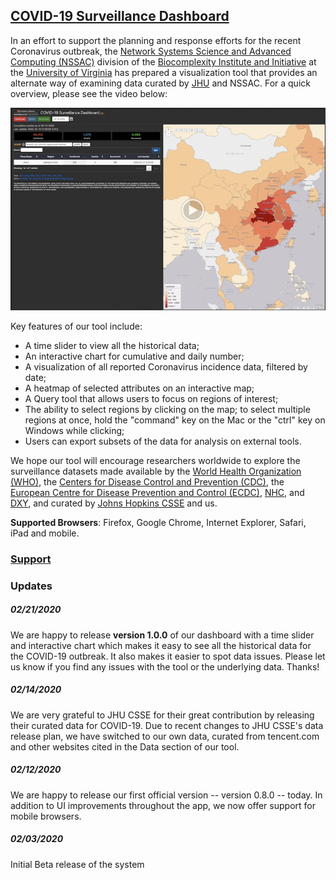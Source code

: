 ## [COVID-19 Surveillance Dashboard](http://nssac.bii.virginia.edu/covid-19/dashboard/) 


In an effort to support the planning and response efforts for the recent Coronavirus outbreak,
the [Network Systems Science and Advanced Computing (NSSAC)](https://biocomplexity.virginia.edu/nssac)
division of the [Biocomplexity Institute and Initiative](https://biocomplexity.virginia.edu/) 
at the [University of Virginia](https://www.virginia.edu/) has prepared a visualization tool that provides an alternate way of examining data curated by [JHU](https://github.com/CSSEGISandData/COVID-19/tree/master/daily_case_updates) and NSSAC. For a quick overview, please see the video below:

[![COVID-19 Surveillance Dashboard](/covid-19/dashboard/videoimage.png)](https://youtu.be/xJWTc3bo8q4 "COVID-19 Surveillance Dashboard")

Key features of our tool include:

- A time slider to view all the historical data;
- An interactive chart for cumulative and daily number;
- A visualization of all reported Coronavirus incidence data, filtered by date;
- A heatmap of selected attributes on an interactive map;
- A Query tool that allows users to focus on regions of interest;
- The ability to select regions by clicking on the map; to select multiple regions at once, hold the "command" key on the Mac or the "ctrl" key on Windows while clicking;
- Users can export subsets of the data for analysis on external tools.

We hope our tool will encourage researchers worldwide to explore the surveillance datasets 
made available by the [World Health Organization (WHO)](https://www.who.int/emergencies/diseases/novel-coronavirus-2019/situation-reports/), the [Centers for Disease Control and Prevention (CDC)](https://www.cdc.gov/coronavirus/2019-ncov/index.html), the [European Centre for Disease Prevention and Control (ECDC)](https://www.ecdc.europa.eu/en/geographical-distribution-2019-ncov-cases), [NHC](http://www.nhc.gov.cn/yjb/s3578/new_list.shtml), and [DXY](https://3g.dxy.cn/newh5/view/pneumonia), and curated by [Johns Hopkins CSSE](https://github.com/CSSEGISandData/COVID-19) and us. 

**Supported Browsers**: Firefox, Google Chrome, Internet Explorer, Safari, iPad and mobile.

### [Support](mailto:nssac_ncov_support@virginia.edu?subject=Surveillance%20Dashboard)


### Updates

##### 02/21/2020
We are happy to release **version 1.0.0** of our dashboard with a time slider and interactive chart which makes it easy to see all the historical data for the COVID-19 outbreak. It also makes it easier to spot data issues. Please let us know if you find any issues with the tool or the underlying data. Thanks!

##### 02/14/2020
We are very grateful to JHU CSSE for their great contribution by releasing their curated data for COVID-19. Due to recent changes to JHU CSSE's data release plan, we have switched to our own data, curated from tencent.com and other websites cited in the Data section of our tool.

##### 02/12/2020

We are happy to release our first official version -- version 0.8.0 -- today.
In addition to UI improvements throughout the app, we now offer support for mobile browsers.

##### 02/03/2020

Initial Beta release of the system
